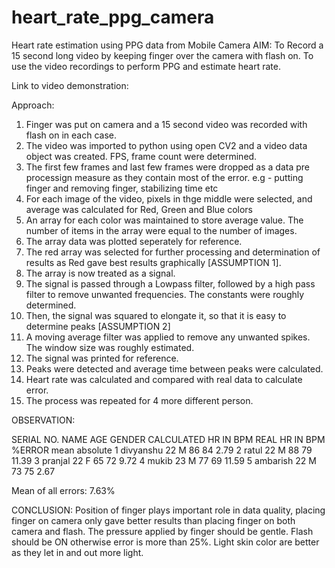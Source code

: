 # heart_rate_ppg_camera
Heart rate estimation using PPG data from Mobile Camera
AIM:
To Record a 15 second long video by keeping finger over the camera with flash on. To use the video recordings to perform PPG and estimate heart rate.


Link to video demonstration: 

Approach:

1. Finger was put on camera and a 15 second video was recorded with flash on in each case.
2. The video was imported to python using open CV2 and a video data object was created. FPS, frame count were determined.
3. The first few frames and last few frames were dropped as a data pre processign measure as they contain most of the error. e.g - putting finger and removing finger, stabilizing time etc
4. For each image of the video, pixels in thge middle were selected, and average was calculated for Red, Green and Blue colors
5. An array for each color was maintained to store average value. The number of items in the array were equal to the number of images.
6. The array data was plotted seperately for reference.
7. The red array was selected for further processing and determination of results as Red gave best results graphically [ASSUMPTION 1].
8. The array is now treated as a signal.
9. The signal is passed through a Lowpass filter, followed by a high pass filter to remove unwanted frequencies. The constants were roughly determined.
10. Then, the signal was squared to elongate it, so that it is easy to determine peaks [ASSUMPTION 2]
11. A moving average filter was applied to remove any unwanted spikes. The window size was roughly estimated.
12. The signal was printed for reference.
13. Peaks were detected and average time between peaks were calculated.
14. Heart rate was calculated and compared with real data to calculate error.
15. The process was repeated for 4 more different person.


OBSERVATION:

SERIAL NO.  NAME       AGE    GENDER    CALCULATED HR IN BPM   REAL HR IN BPM    %ERROR mean absolute
1          divyanshu    22      M		      86		                	84		                2.79
2	         ratul	      22	    M		      88			                79		                11.39
3          pranjal      22 	    F		      65			                72		                9.72
4	         mukib	      23      M         77    			            69		                 11.59
5          ambarish     22      M         73			                75		                 2.67


Mean of all errors: 7.63%

CONCLUSION:
Position of finger plays important role in data quality, placing finger on camera only gave better results than placing finger on both
camera and flash. The pressure applied by finger should be gentle. Flash should be ON otherwise error is more than 25%. 
Light skin color are better as they let in and out more light. 
